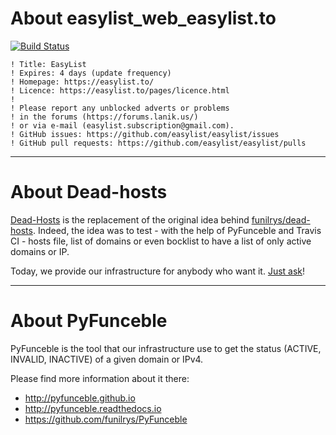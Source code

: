 # About easylist_web_easylist.to

[![Build Status](https://travis-ci.org/dead-hosts/easylist_web_easylist.to.svg?branch=master)](https://travis-ci.org/dead-hosts/easylist_web_easylist.to)

```
! Title: EasyList
! Expires: 4 days (update frequency)
! Homepage: https://easylist.to/
! Licence: https://easylist.to/pages/licence.html
! 
! Please report any unblocked adverts or problems
! in the forums (https://forums.lanik.us/)
! or via e-mail (easylist.subscription@gmail.com).
! GitHub issues: https://github.com/easylist/easylist/issues
! GitHub pull requests: https://github.com/easylist/easylist/pulls
```

--------------------------------------------------------------------------------

# About Dead-hosts

[Dead-Hosts](https://github.com/dead-hosts) is the replacement of the original idea behind [funilrys/dead-hosts](https://github.com/funilrys/dead-hosts).
Indeed, the idea was to test - with the help of PyFunceble and Travis CI - hosts file, list of domains or even bocklist to have a list of only active domains or IP.

Today, we provide our infrastructure for anybody who want it. [Just ask](https://github.com/dead-hosts/dev-center/issues/new?template=inclusion-request.md)!

--------------------------------------------------------------------------------

# About PyFunceble

PyFunceble is the tool that our infrastructure use to get the status (ACTIVE, INVALID, INACTIVE) of a given domain or IPv4.

Please find more information about it there:

* http://pyfunceble.github.io
* http://pyfunceble.readthedocs.io
* https://github.com/funilrys/PyFunceble

